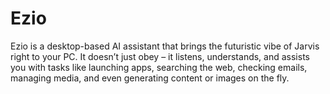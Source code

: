 # Ezio
Ezio is a desktop-based AI assistant that brings the futuristic vibe of Jarvis right to your PC. It doesn’t just obey – it listens, understands, and assists you with tasks like launching apps, searching the web, checking emails, managing media, and even generating content or images on the fly.
